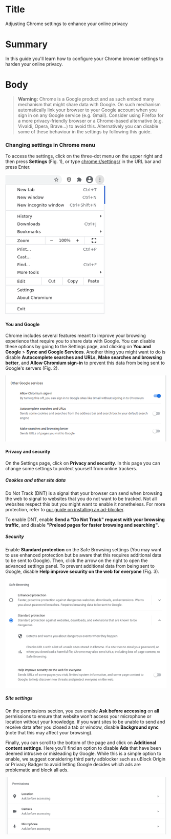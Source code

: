 # Title #
Adjusting Chrome settings to enhance your online privacy

# Summary #
In this guide you'll learn how to configure your Chrome browser settings to harden your online privacy.

# Body #

> **Warning:** Chrome is a Google product and as such embed many mechanism that might share data with Google. On such mechanism automatically link your browser to your Google account when you sign in on any Google service (e.g. Gmail). Consider using Firefox for a more privacy-friendly browser or a Chrome-based alternative (e.g. Vivaldi, Opera, Brave...) to avoid this. Alternatively you can disable some of these behaviour in the settings by following this guide.

### Changing settings in Chrome menu ###
To access the settings, click on the three-dot menu on the upper right and then press **Settings** (Fig. 1), or type <chrome://settings/> in the URL bar and press Enter.

![Fig. 1: Chrome settings menu](../images/Chrome/settings-menu.png?raw=true)

#### You and Google ####
Chrome includes several features meant to improve your browsing experience that require you to share data with Google. You can disable these options by going to the Settings page, and clicking on **You and Google** > **Sync and Google Services**. Another thing you might want to do is disable **Autocomplete searches and URLs**, **Make searches and browsing better**, and **Allow Chromium sign-in** to prevent this data from being sent to Google's servers (Fig. 2).

![Fig. 2: Sync settings](../images/Chrome/settings-sync.png?raw=true)

#### Privacy and security ####
On the Settings page, click on **Privacy and security**. In this page you can change some settings to protect yourself from online trackers.

##### Cookies and other site data #####
Do Not Track (DNT) is a signal that your browser can send when browsing the web to signal to websites that you do not want to be tracked. Not all websites respect this but you might want to enable it nonetheless. For more protection, refer to [our guide on installing an ad-blocker](chrome-ublock-origin.md). 

To enable DNT, enable **Send a "Do Not Track" request with your browsing traffic**, and disable **"Preload pages for faster browsing and searching"**.

##### Security #####
Enable **Standard protection** on the Safe Browsing settings (You may want to use enhanced protection but be aware that this requires additional data to be sent to Google). Then, click the arrow on the right to open the advanced settings panel. To prevent additional data from being sent to Google, disable **Help improve security on the web for everyone** (Fig. 3). 

![Fig. 3: Security settings](../images/Chrome/settings-security.png?raw=true)

##### Site settings #####
On the permissions section, you can enable **Ask before accessing** on **all** permissions to ensure that website won't access your microphone or location without your knowledge. If you want sites to be unable to send and receive data after you closed a tab or window, disable **Background sync** (note that this may affect your browsing). 

Finally, you can scroll to the bottom of the page and click on **Additional content settings**. Here you'll find an option to disable **Ads** that have been deemed intrusive or misleading by Google. While this is a simple option to enable, we suggest considering third party adblocker such as uBlock Origin or Privacy Badger to avoid letting Google decides which ads are problematic and block all ads.

![Fig. 4: Permission settings](../images/Chrome/settings-permissions.png?raw=true)
